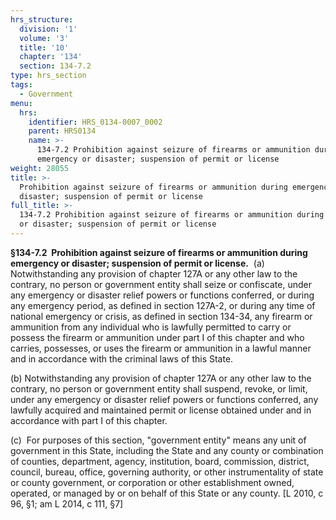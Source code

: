 ```yaml
---
hrs_structure:
  division: '1'
  volume: '3'
  title: '10'
  chapter: '134'
  section: 134-7.2
type: hrs_section
tags:
  - Government
menu:
  hrs:
    identifier: HRS_0134-0007_0002
    parent: HRS0134
    name: >-
      134-7.2 Prohibition against seizure of firearms or ammunition during
      emergency or disaster; suspension of permit or license
weight: 28055
title: >-
  Prohibition against seizure of firearms or ammunition during emergency or
  disaster; suspension of permit or license
full_title: >-
  134-7.2 Prohibition against seizure of firearms or ammunition during emergency
  or disaster; suspension of permit or license
---
```

**§134-7.2  Prohibition against seizure of firearms or ammunition during emergency or disaster; suspension of permit or license.**  (a) Notwithstanding any provision of chapter 127A or any other law to the contrary, no person or government entity shall seize or confiscate, under any emergency or disaster relief powers or functions conferred, or during any emergency period, as defined in section 127A-2, or during any time of national emergency or crisis, as defined in section 134-34, any firearm or ammunition from any individual who is lawfully permitted to carry or possess the firearm or ammunition under part I of this chapter and who carries, possesses, or uses the firearm or ammunition in a lawful manner and in accordance with the criminal laws of this State.

(b) Notwithstanding any provision of chapter 127A or any other law to the contrary, no person or government entity shall suspend, revoke, or limit, under any emergency or disaster relief powers or functions conferred, any lawfully acquired and maintained permit or license obtained under and in accordance with part I of this chapter.

(c)  For purposes of this section, "government entity" means any unit of government in this State, including the State and any county or combination of counties, department, agency, institution, board, commission, district, council, bureau, office, governing authority, or other instrumentality of state or county government, or corporation or other establishment owned, operated, or managed by or on behalf of this State or any county. [L 2010, c 96, §1; am L 2014, c 111, §7]